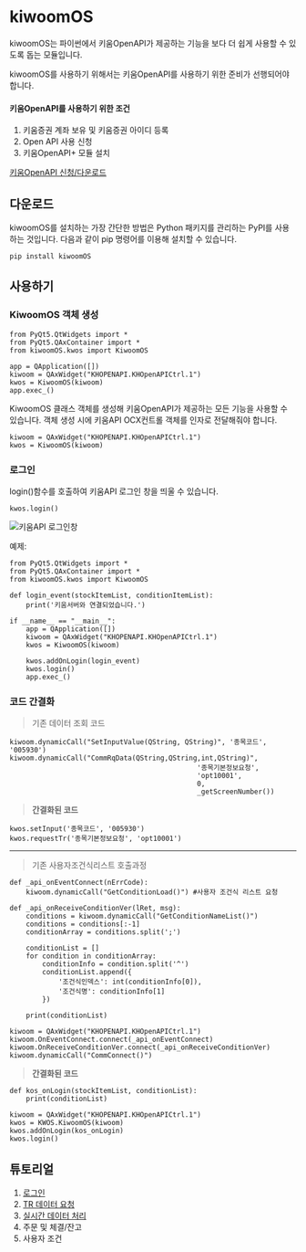 # kiwoomOS
kiwoomOS는 파이썬에서 키움OpenAPI가 제공하는 기능을 보다 더 쉽게 사용할 수 있도록 돕는 모듈입니다. 

kiwoomOS를 사용하기 위해서는 키움OpenAPI를 사용하기 위한 준비가 선행되어야 합니다.  

#### 키움OpenAPI를 사용하기 위한 조건
  1. 키움증권 계좌 보유 및 키움증권 아이디 등록
  2. Open API 사용 신청
  3. 키움OpenAPI+ 모듈 설치
 
[키움OpenAPI 신청/다운로드](https://www3.kiwoom.com/nkw.templateFrameSet.do?m=m1408000000)



다운로드
--------
kiwoomOS를 설치하는 가장 간단한 방법은 Python 패키지를 관리하는 PyPI를 사용하는 것입니다.
다음과 같이 pip 명령어를 이용해 설치할 수 있습니다.
```
pip install kiwoomOS
```


사용하기
-------
### KiwoomOS 객체 생성
```
from PyQt5.QtWidgets import *
from PyQt5.QAxContainer import *
from kiwoomOS.kwos import KiwoomOS

app = QApplication([])
kiwoom = QAxWidget("KHOPENAPI.KHOpenAPICtrl.1")
kwos = KiwoomOS(kiwoom)
app.exec_()
```

KiwoomOS 클래스 객체를 생성해 키움OpenAPI가 제공하는 모든 기능을 사용할 수 있습니다. 
객체 생성 시에 키움API OCX컨트롤 객체를 인자로 전달해줘야 합니다.

```
kiwoom = QAxWidget("KHOPENAPI.KHOpenAPICtrl.1")
kwos = KiwoomOS(kiwoom)
```

### 로그인 
login()함수를 호출하여 키움API 로그인 창을 띄울 수 있습니다.
```
kwos.login()
```
![키움API 로그인창](https://postfiles.pstatic.net/20160917_142/rkdwnsdud555_1474046676886JObIO_PNG/12.png?type=w2)

예제:
```
from PyQt5.QtWidgets import *
from PyQt5.QAxContainer import *
from kiwoomOS.kwos import KiwoomOS

def login_event(stockItemList, conditionItemList):
    print('키움서버와 연결되었습니다.')

if __name__ == "__main__":
    app = QApplication([])
    kiwoom = QAxWidget("KHOPENAPI.KHOpenAPICtrl.1")
    kwos = KiwoomOS(kiwoom)

    kwos.addOnLogin(login_event)
    kwos.login()
    app.exec_()
```

### 코드 간결화
> 기존 데이터 조회 코드
```
kiwoom.dynamicCall("SetInputValue(QString, QString)", '종목코드', '005930')
kiwoom.dynamicCall("CommRqData(QString,QString,int,QString)", 
                                              '종목기본정보요청', 
                                              'opt10001', 
                                              0, 
                                              _getScreenNumber())
```

> **간결화된 코드**
```
kwos.setInput('종목코드', '005930')
kwos.requestTr('종목기본정보요청', 'opt10001')
```

- - - 

> 기존 사용자조건식리스트 호출과정
```
def _api_onEventConnect(nErrCode):
    kiwoom.dynamicCall("GetConditionLoad()") #사용자 조건식 리스트 요청
    
def _api_onReceiveConditionVer(lRet, msg):
    conditions = kiwoom.dynamicCall("GetConditionNameList()")
    conditions = conditions[:-1]
    conditionArray = conditions.split(';')
  
    conditionList = []
    for condition in conditionArray:
        conditionInfo = condition.split('^')
        conditionList.append({
            '조건식인덱스': int(conditionInfo[0]),
            '조건식명': conditionInfo[1]
        })
    
    print(conditionList)

kiwoom = QAxWidget("KHOPENAPI.KHOpenAPICtrl.1")
kiwoom.OnEventConnect.connect(_api_onEventConnect)
kiwoom.OnReceiveConditionVer.connect(_api_onReceiveConditionVer)
kiwoom.dynamicCall("CommConnect()")
```

> **간결화된 코드**
```
def kos_onLogin(stockItemList, conditionList):
    print(conditionList)

kiwoom = QAxWidget("KHOPENAPI.KHOpenAPICtrl.1")
kwos = KWOS.KiwoomOS(kiwoom)
kwos.addOnLogin(kos_onLogin)
kwos.login()
```

튜토리얼
--------
  1. [로그인](https://github.com/junyoung-jamong/KiwoomOS/tree/master/01_%EB%A1%9C%EA%B7%B8%EC%9D%B8)
  2. [TR 데이터 요청](https://github.com/junyoung-jamong/KiwoomOS/tree/master/02_%EB%8D%B0%EC%9D%B4%ED%84%B0%EC%A1%B0%ED%9A%8C)
  3. [실시간 데이터 처리](https://github.com/junyoung-jamong/KiwoomOS/tree/master/03_%EC%8B%A4%EC%8B%9C%EA%B0%84%EB%8D%B0%EC%9D%B4%ED%84%B0)
  4. 주문 및 체결/잔고
  5. 사용자 조건
